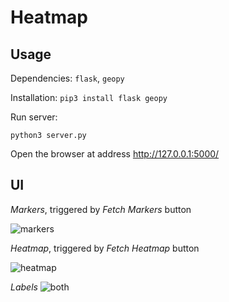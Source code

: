 # Heatmap

## Usage

Dependencies: `flask`, `geopy`

Installation: `pip3 install flask geopy`

Run server:

```
python3 server.py
```

Open the browser at address http://127.0.0.1:5000/


## UI

_Markers_, triggered by _Fetch Markers_ button

![markers](https://github.com/pvlbzn/client_showcase/raw/master/heatmap/ui/markers.png)

_Heatmap_, triggered by _Fetch Heatmap_ button

![heatmap](https://github.com/pvlbzn/client_showcase/blob/master/heatmap/ui/heatmap.png)

_Labels_
![both](https://github.com/pvlbzn/client_showcase/raw/master/heatmap/ui/labels.png)
